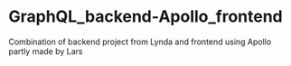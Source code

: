 # GraphQL_backend-Apollo_frontend
Combination of backend project from Lynda and frontend using Apollo partly made by Lars

